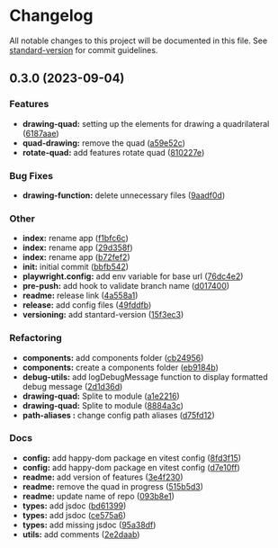 # Changelog

All notable changes to this project will be documented in this file. See [standard-version](https://github.com/conventional-changelog/standard-version) for commit guidelines.

## 0.3.0 (2023-09-04)


### Features

* **drawing-quad:** setting up the elements for drawing a quadrilateral ([6187aae](https://github.com/ymtech-labs/squares-manipulation/commit/6187aaef3f85026770105c17331df6281b677c3d))
* **quad-drawing:** remove the quad ([a59e52c](https://github.com/ymtech-labs/squares-manipulation/commit/a59e52c12cf0305ef28912c6364ed48329851d1c))
* **rotate-quad:** add features rotate quad ([810227e](https://github.com/ymtech-labs/squares-manipulation/commit/810227e4684bc380d553002cdb9455a1fe5cad4c))


### Bug Fixes

* **drawing-function:** delete unnecessary files ([9aadf0d](https://github.com/ymtech-labs/squares-manipulation/commit/9aadf0d3326854109768fed732538e7ffd51471b))


### Other

* **index:** rename app ([f1bfc6c](https://github.com/ymtech-labs/squares-manipulation/commit/f1bfc6c5c974a01d48161bcc95989c2653d32587))
* **index:** rename app ([29d358f](https://github.com/ymtech-labs/squares-manipulation/commit/29d358f0280a4a6654a2a347a4ffcab0ecec46e7))
* **index:** rename app ([b72fef2](https://github.com/ymtech-labs/squares-manipulation/commit/b72fef277c89efa69aa41ae8398ebbcfed9c7e71))
* **init:** initial commit ([bbfb542](https://github.com/ymtech-labs/squares-manipulation/commit/bbfb542490e5d26572542a887a5650c26e0412dd))
* **playwright.config:** add env variable for base url ([76dc4e2](https://github.com/ymtech-labs/squares-manipulation/commit/76dc4e202cb5c0b0a3befe7b14503dd62d9a4fe6))
* **pre-push:** add hook to validate branch name ([d017400](https://github.com/ymtech-labs/squares-manipulation/commit/d0174005aa22ff6bedb549752642b6629e55f388))
* **readme:** release link ([4a558a1](https://github.com/ymtech-labs/squares-manipulation/commit/4a558a18af6919415009a62596107725bdf8a20d))
* **release:** add config files ([49fddfb](https://github.com/ymtech-labs/squares-manipulation/commit/49fddfb661ae4c0d4b281f5959c9bb13ba959a97))
* **versioning:** add stantard-version ([15f3ec3](https://github.com/ymtech-labs/squares-manipulation/commit/15f3ec391eaa93765d1d2c5f043103e9bdafbf10))


### Refactoring

* **components:** add components folder ([cb24956](https://github.com/ymtech-labs/squares-manipulation/commit/cb24956ea3ce7a258a4d86f9d4fdee810b7dbac1))
* **components:** create a components folder ([eb9184b](https://github.com/ymtech-labs/squares-manipulation/commit/eb9184bd1b9f87e05bc16a1373d3a89c08b13da4))
* **debug-utils:** add logDebugMessage function to display formatted debug message ([2d1d36d](https://github.com/ymtech-labs/squares-manipulation/commit/2d1d36dd94cc214616cf44f4a3bff1f7bb3f1cfc))
* **drawing-quad:** Splite to module ([a1e2216](https://github.com/ymtech-labs/squares-manipulation/commit/a1e22167c1b2a963d5ba6c19fa261f4b73cacb4a))
* **drawing-quad:** Splite to module ([8884a3c](https://github.com/ymtech-labs/squares-manipulation/commit/8884a3c71679c3a618b7b29af74d445ecde40cb7))
* **path-aliases :** change config path aliases ([d75fd12](https://github.com/ymtech-labs/squares-manipulation/commit/d75fd122d14dbd20bc43c0cffacc4d4dbdd4b96e))


### Docs

* **config:** add happy-dom package en vitest config ([8fd3f15](https://github.com/ymtech-labs/squares-manipulation/commit/8fd3f152347294cf13d89ddc24cd341367f41bbd))
* **config:** add happy-dom package en vitest config ([d7e10ff](https://github.com/ymtech-labs/squares-manipulation/commit/d7e10ff5a3d67ca516b1ed9a4315bec26f70f656))
* **readme:** add version of features ([3e4f230](https://github.com/ymtech-labs/squares-manipulation/commit/3e4f230f1717bae87ac375d392f9318b3ab44455))
* **readme:** remove the quad in progress ([515b5d3](https://github.com/ymtech-labs/squares-manipulation/commit/515b5d3020d62ff17802acfdd16851f8446e8734))
* **readme:** update name of repo ([093b8e1](https://github.com/ymtech-labs/squares-manipulation/commit/093b8e180943df801a21ba6c3e8be6c45280eddb))
* **types:** add jsdoc ([bd61399](https://github.com/ymtech-labs/squares-manipulation/commit/bd613999fb6158c9a861b0ebb2075c4cc8daa9f0))
* **types:** add jsdoc ([ce575a6](https://github.com/ymtech-labs/squares-manipulation/commit/ce575a6c00a4e694642724e4bb6c4a228843e52f))
* **types:** add missing jsdoc ([95a38df](https://github.com/ymtech-labs/squares-manipulation/commit/95a38df92012529965a9c33ae2a27ab76e66139d))
* **utils:** add comments ([2e2daab](https://github.com/ymtech-labs/squares-manipulation/commit/2e2daab133dc2a6304b6f4f40a27af86fd382381))
